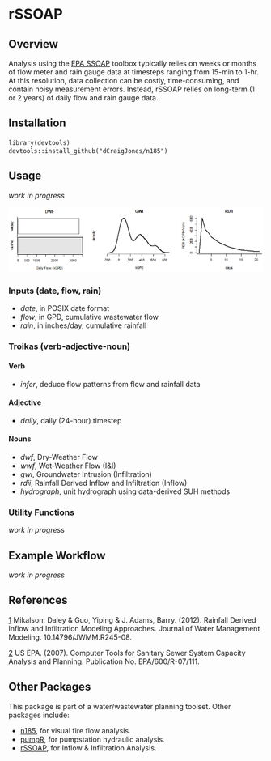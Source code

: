 # rSSOAP

## Overview
Analysis using the [EPA SSOAP](https://www.epa.gov/water-research/sanitary-sewer-overflow-analysis-and-planning-ssoap-toolbox) toolbox typically relies on weeks or months of flow meter and rain gauge data at timesteps ranging from 15-min to 1-hr. At this resolution, data collection can be costly, time-consuming, and contain noisy measurement errors.  Instead, rSSOAP relies on long-term (1 or 2 years) of daily flow and rain gauge data.

## Installation
```
library(devtools)
devtools::install_github("dCraigJones/n185")
```

## Usage
*work in progress*

![alt text](md/summary.jpg)
  
  
### Inputs (date, flow, rain)
  - _date_, in POSIX date format
  - _flow_, in GPD, cumulative wastewater flow
  - _rain_, in inches/day, cumulative rainfall
  
  
### Troikas (verb-adjective-noun)

#### Verb
  - _infer_, deduce flow patterns from flow and rainfall data

#### Adjective
  - _daily_, daily (24-hour) timestep

#### Nouns
  - _dwf_, Dry-Weather Flow
  - _wwf_, Wet-Weather Flow (I&I)
  - _gwi_, Groundwater Intrusion (Infiltration)
  - _rdii_, Rainfall Derived Inflow and Infiltration (Inflow)
  - _hydrograph_, unit hydrograph using data-derived SUH methods
  
### Utility Functions

*work in progress*
  

## Example Workflow

*work in progress*



## References

[1](https://www.researchgate.net/publication/287852048_Rainfall_Derived_Inflow_and_Infiltration_Modeling_Approaches) Mikalson, Daley & Guo, Yiping & J. Adams, Barry. (2012). Rainfall Derived Inflow and Infiltration Modeling Approaches. Journal of Water Management Modeling. 10.14796/JWMM.R245-08. 

[2](https://nepis.epa.gov/Adobe/PDF/P1008BBP.pdf) US EPA. (2007). Computer Tools for Sanitary Sewer System Capacity Analysis and Planning. Publication No. EPA/600/R-07/111.

## Other Packages
This package is part of a water/wastewater planning toolset.  Other packages include:

- [n185](https://www.github.com/dCraigJones/n185/), for visual fire flow analysis.
- [pumpR](https://www.github.com/dCraigJones/pumpR/), for pumpstation hydraulic analysis.
- [rSSOAP](https://www.github.com/dCraigJones/rSSOAP/), for Inflow & Infiltration Analysis.
